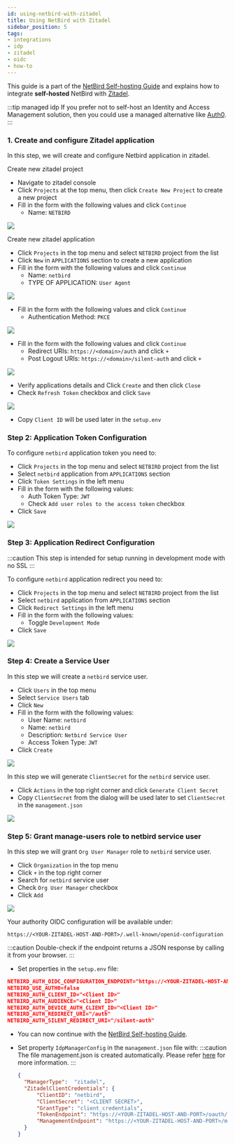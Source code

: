 ```yaml
---
id: using-netbird-with-zitadel
title: Using NetBird with Zitadel
sidebar_position: 5
tags:
- integrations
- idp
- zitadel
- oidc
- how-to
---
```


This guide is a part of the [NetBird Self-hosting Guide](/getting-started/self-hosting) and explains how to integrate 
**self-hosted** NetBird with [Zitadel](https://zitadel.com).

:::tip managed idp
If you prefer not to self-host an Identity and Access Management solution, then you could use a managed alternative like
[Auth0](/integrations/identity-providers/self-hosted/using-netbird-with-auth0).
:::

### 1. Create and configure Zitadel application
In this step, we will create and configure Netbird application in zitadel.

Create new zitadel project
- Navigate to zitadel console
- Click `Projects` at the top menu, then click `Create New Project` to create a new project
- Fill in the form with the following values and click `Continue`
  - Name: `NETBIRD`

![](/img/integrations/identity-providers/self-hosted/zitadel-new-project.png)

Create new zitadel application
- Click `Projects` in the top menu and select `NETBIRD` project from the list
- Click `New` in `APPLICATIONS` section to create a new application
- Fill in the form with the following values and click `Continue`
    - Name: `netbird`
    - TYPE OF APPLICATION: `User Agent`

![](/img/integrations/identity-providers/self-hosted/zitadel-new-application.png)

- Fill in the form with the following values and click `Continue`
    - Authentication Method: `PKCE`

![](/img/integrations/identity-providers/self-hosted/zitadel-new-application-auth.png)

- Fill in the form with the following values and click `Continue`
    - Redirect URIs: `https://<domain>/auth` and click `+`
    - Post Logout URIs: `https://<domain>/silent-auth` and click `+`

![](/img/integrations/identity-providers/self-hosted/zitadel-new-application-uri.png)

- Verify applications details and Click `Create` and then click `Close`
- Check `Refresh Token` checkbox and click `Save`

![](/img/integrations/identity-providers/self-hosted/zitadel-new-application-overview.png)

- Copy `Client ID` will be used later in the `setup.env`

### Step 2: Application Token Configuration

To configure `netbird` application token you need to:

- Click `Projects` in the top menu and select `NETBIRD` project from the list
- Select `netbird` application from `APPLICATIONS` section
- Click `Token Settings` in the left menu
- Fill in the form with the following values:
  - Auth Token Type: `JWT`
  - Check `Add user roles to the access token` checkbox
- Click `Save`

![](/img/integrations/identity-providers/self-hosted/zitadel-token-settings.png)

### Step 3: Application Redirect Configuration

:::caution
This step is intended for setup running in development mode with no SSL
:::

To configure `netbird` application redirect you need to:

- Click `Projects` in the top menu and select `NETBIRD` project from the list
- Select `netbird` application from `APPLICATIONS` section
- Click `Redirect Settings` in the left menu
- Fill in the form with the following values:
  - Toggle `Development Mode`
- Click `Save`

![](/img/integrations/identity-providers/self-hosted/zitadel-redirect-settings.png)

### Step 4: Create a Service User

In this step we will create a `netbird` service user.

- Click `Users` in the top menu
- Select `Service Users` tab
- Click `New`
- Fill in the form with the following values:
  - User Name: `netbird`
  - Name: `netbird`
  - Description: `Netbird Service User`
  - Access Token Type: `JWT`
- Click `Create`

![](/img/integrations/identity-providers/self-hosted/zitadel-create-user.png)

In this step we will generate `ClientSecret` for the `netbird` service user.

- Click `Actions` in the top right corner and click `Generate Client Secret`
- Copy `ClientSecret` from the dialog will be used later to set `ClientSecret` in the `management.json`

![](/img/integrations/identity-providers/self-hosted/zitadel-service-user-secret.png)

### Step 5: Grant manage-users role to netbird service user

In this step we will grant `Org User Manager` role to `netbird` service user.

- Click `Organization` in the top menu
- Click `+` in the top right corner
- Search for `netbird` service user
- Check `Org User Manager` checkbox
- Click `Add`

![](/img/integrations/identity-providers/self-hosted/zitadel-service-account-role.png)


Your authority OIDC configuration will be available under:
```
https://<YOUR-ZITADEL-HOST-AND-PORT>/.well-known/openid-configuration
```
:::caution
Double-check if the endpoint returns a JSON response by calling it from your browser.
:::

- Set properties in the `setup.env` file:
```json
NETBIRD_AUTH_OIDC_CONFIGURATION_ENDPOINT="https://<YOUR-ZITADEL-HOST-AND-PORT>/.well-known/openid-configuration"
NETBIRD_USE_AUTH0=false
NETBIRD_AUTH_CLIENT_ID="<Client ID>"
NETBIRD_AUTH_AUDIENCE="<Client ID>"
NETBIRD_AUTH_DEVICE_AUTH_CLIENT_ID="<Client ID>"
NETBIRD_AUTH_REDIRECT_URI="/auth"
NETBIRD_AUTH_SILENT_REDIRECT_URI="/silent-auth"
```

- You can now continue with the [NetBird Self-hosting Guide](/getting-started/self-hosting#step-3-configure-identity-provider).

- Set property `IdpManagerConfig` in the `management.json` file with:
  :::caution
  The file management.json is created automatically. Please refer [here](/getting-started/self-hosting#step-5-run-configuration-script) for more information.
  :::

  ```json
  {
    "ManagerType":  "zitadel",
    "ZitadelClientCredentials": {
        "ClientID": "netbird",
        "ClientSecret": "<CLIENT SECRET>",
        "GrantType": "client_credentials",
        "TokenEndpoint": "https://<YOUR-ZITADEL-HOST-AND-PORT>/oauth/v2/token",
        "ManagementEndpoint": "https://<YOUR-ZITADEL-HOST-AND-PORT>/management/v1"
    }
  }
  ```
